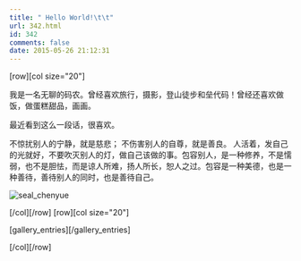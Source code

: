 ```yaml
---
title: " Hello World!\t\t"
url: 342.html
id: 342
comments: false
date: 2015-05-26 21:12:31
---
```


\[row\]\[col size="20"\]

我是一名无聊的码农。曾经喜欢旅行，摄影，登山徒步和垒代码！曾经还喜欢做饭，做蛋糕甜品，画画。

最近看到这么一段话，很喜欢。

不惊扰别人的宁静，就是慈悲； 不伤害别人的自尊，就是善良。 人活着，发自己的光就好，不要吹灭别人的灯，做自己该做的事。包容别人，是一种修养，不是懦弱，也不是胆怯，而是谅人所难，扬人所长，恕人之过。包容是一种美德，也是一种善待，善待别人的同时，也是善待自己。

![seal_chenyue](http://www.mtzendo.com/wp-content/uploads/2015/05/seal_chenyue-300x300.png)

\[/col\]\[/row\] \[row\]\[col size="20"\]

\[gallery\_entries\]\[/gallery\_entries\]

\[/col\]\[/row\]